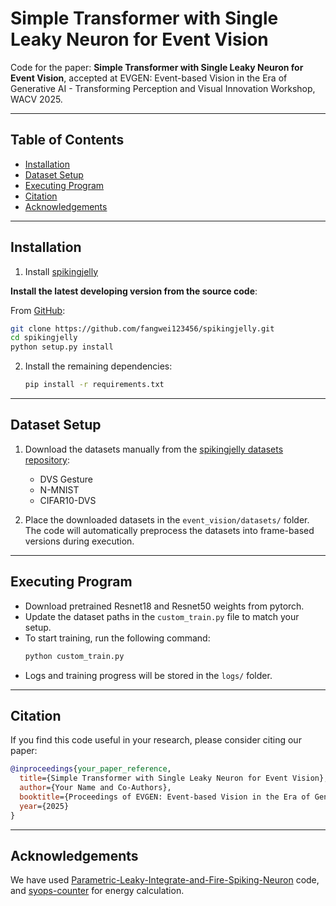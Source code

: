 # Simple Transformer with Single Leaky Neuron for Event Vision

Code for the paper: **Simple Transformer with Single Leaky Neuron for Event Vision**, accepted at EVGEN: Event-based Vision in the Era of Generative AI - Transforming Perception and Visual Innovation Workshop, WACV 2025.

---

## Table of Contents
- [Installation](#installation)
- [Dataset Setup](#dataset-setup)
- [Executing Program](#executing-program)
- [Citation](#citation)
- [Acknowledgements](#acknowledgements)

---

## Installation

1. Install [spikingjelly](https://github.com/fangwei123456/spikingjelly)

**Install the latest developing version from the source code**:

From [GitHub](https://github.com/fangwei123456/spikingjelly):
```bash
git clone https://github.com/fangwei123456/spikingjelly.git
cd spikingjelly
python setup.py install
```

2. Install the remaining dependencies:
   ```bash
   pip install -r requirements.txt
   ```

---

## Dataset Setup

1. Download the datasets manually from the [spikingjelly datasets repository](https://github.com/fangwei123456/spikingjelly/tree/master/spikingjelly/datasets):
   - DVS Gesture
   - N-MNIST
   - CIFAR10-DVS

2. Place the downloaded datasets in the `event_vision/datasets/` folder. The code will automatically preprocess the datasets into frame-based versions during execution.

---

## Executing Program

* Download pretrained Resnet18 and Resnet50 weights from pytorch.
* Update the dataset paths in the `custom_train.py` file to match your setup.
* To start training, run the following command:
   ```bash
   python custom_train.py
   ```
* Logs and training progress will be stored in the `logs/` folder.

---

## Citation

If you find this code useful in your research, please consider citing our paper:
```bibtex
@inproceedings{your_paper_reference,
  title={Simple Transformer with Single Leaky Neuron for Event Vision},
  author={Your Name and Co-Authors},
  booktitle={Proceedings of EVGEN: Event-based Vision in the Era of Generative AI Workshop, WACV},
  year={2025}
}
```

---

## Acknowledgements

We have used [Parametric-Leaky-Integrate-and-Fire-Spiking-Neuron](https://github.com/fangwei123456/Parametric-Leaky-Integrate-and-Fire-Spiking-Neuron/) code, and [syops-counter](https://github.com/iCGY96/syops-counter) for energy calculation.